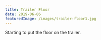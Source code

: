 ```yaml
---
title: Trailer Floor
date: 2019-06-06
featuredImage: /images/trailer-floor1.jpg
---
```


Starting to put the floor on the trailer.
